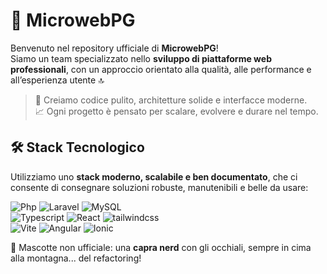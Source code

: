 # 🚀 MicrowebPG

Benvenuto nel repository ufficiale di **MicrowebPG**!  
Siamo un team specializzato nello **sviluppo di piattaforme web professionali**, con un approccio orientato alla qualità, alle performance e all’esperienza utente 🔝

> 🧠 Creiamo codice pulito, architetture solide e interfacce moderne.  
> 📈 Ogni progetto è pensato per scalare, evolvere e durare nel tempo.

## 🛠️ Stack Tecnologico

Utilizziamo uno **stack moderno, scalabile e ben documentato**, che ci consente di consegnare soluzioni robuste, manutenibili e belle da usare:

![Php](https://img.shields.io/badge/Php-8-ffffff?logo=php&style=for-the-badge&color=777BB4&logoColor=777BB4)
![Laravel](https://img.shields.io/badge/Laravel-12-ffffff?logo=laravel&style=for-the-badge&color=FF2D20&logoColor=FF2D20)
![MySQL](https://img.shields.io/badge/MYSQL-8-ffffff?logo=mysql&style=for-the-badge&color=4479A1&logoColor=4479A1) <br>
![Typescript](https://img.shields.io/badge/Typescript-5-ffffff?logo=typescript&style=for-the-badge&color=3178C6&logoColor=3178C6)
![React](https://img.shields.io/badge/React-19-ffffff?logo=react&style=for-the-badge&color=61DAFB&logoColor=61DAFB)
![tailwindcss](https://img.shields.io/badge/tailwindcss-4-ffffff?logo=tailwindcss&style=for-the-badge&color=06B6D4&logoColor=06B6D4) <br>
![Vite](https://img.shields.io/badge/Vite-5-ffffff?logo=vite&style=for-the-badge&color=646CFF&logoColor=646CFF)
![Angular](https://img.shields.io/badge/Angular-19-ffffff?logo=angular&style=for-the-badge&color=DD0031&logoColor=DD0031)
![Ionic](https://img.shields.io/badge/Ionic-8-ffffff?logo=ionic&style=for-the-badge&color=3880FF&logoColor=3880FF)

🐐 Mascotte non ufficiale: una **capra nerd** con gli occhiali, sempre in cima alla montagna... del refactoring!
<!--

**Here are some ideas to get you started:**

🙋‍♀️ A short introduction - what is your organization all about?
🌈 Contribution guidelines - how can the community get involved?
👩‍💻 Useful resources - where can the community find your docs? Is there anything else the community should know?
🍿 Fun facts - what does your team eat for breakfast?
🧙 Remember, you can do mighty things with the power of [Markdown](https://docs.github.com/github/writing-on-github/getting-started-with-writing-and-formatting-on-github/basic-writing-and-formatting-syntax)
-->
